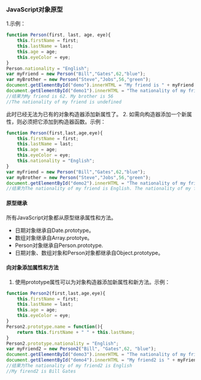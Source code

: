 ### JavaScript对象原型
1.示例：
```javascript
function Person(first, last, age, eye){
    this.firstName = first;
    this.lastName = last;
    this.age = age;
    this.eyeColor = eye;
}
Person.nationality = "English";
var myFriend = new Person("Bill","Gates",62,"blue");
var myBrother = new Person("Steve","Jobs",56,"green");
document.getElementById("demo").innerHTML = "My friend is " + myFriend.age + ". My brother is " + myBrother.age;
document.getElementById("demo1").innerHTML = "The nationality of my friend is " + myFriend.nationality.
//结果为My friend is 62. My brother is 56
//The nationality of my friend is undefined
```
此时已经无法为已有的对象构造器添加新属性了。
2. 如需向构造器添加一个新属性，则必须把它添加到构造器函数。示例：
```javascript
function Person(first,last,age,eye){
    this.firstName = first;
    this.lastName = last;
    this.age = age;
    this.eyeColor = eye;
    this.nationality = "English";
}
var myFriend = new Person("Bill","Gates",62,"blue");
var myBrother = new Person("Steve","Jobs",56,"green");
document.getElementById("demo2").innerHTML = "The nationality of my friend is " + myFriend.nationality + ". The nationality of my friend is " + myBrother.nationality;
//结果为The nationality of my friend is English. The nationality of my friend is English
```
#### 原型继承
所有JavaScript对象都从原型继承属性和方法。
- 日期对象继承自Date.prototype。
- 数组对象继承自Array.prototye。
- Person对象继承自Person.prototype.
- 日期对象、数组对象和Person对象都继承自Object.prototype。
#### 向对象添加属性和方法
1. 使用prototype属性可以为对象构造器添加新属性和新方法。示例：
```javascript
function Person2(first,last,age,eye){
    this.firstName = first;
    this.lastName = last;
    this.age = age;
    this.eyeColor = eye;
}
Person2.prototype.name = function(){
    return this.firstName + " " + this.lastName;
}
Person2.prototype.nationality = "English";
var myFriend2 = new Person2("Bill", "Gates",62, "blue");
document.getElementById("demo3").innerHTML = "The nationality of my friend2 is " + myFriend2.nationality;
document.getElementById("demo4").innerHTML = "My friend2 is " + myFriend2.name();
//结果为The nationality of my friend2 is English
//My firend2 is Bill Gates
```
